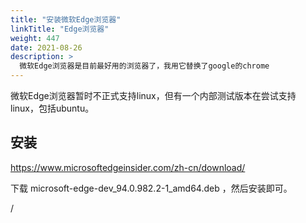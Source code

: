 ```yaml
---
title: "安装微软Edge浏览器"
linkTitle: "Edge浏览器"
weight: 447
date: 2021-08-26
description: >
  微软Edge浏览器是目前最好用的浏览器了，我用它替换了google的chrome
---
```



微软Edge浏览器暂时不正式支持linux，但有一个内部测试版本在尝试支持 linux，包括ubuntu。

## 安装

https://www.microsoftedgeinsider.com/zh-cn/download/

下载 microsoft-edge-dev_94.0.982.2-1_amd64.deb ，然后安装即可。

/

